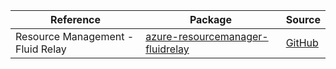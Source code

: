| Reference | Package | Source |
|---|---|---|
|Resource Management - Fluid Relay|[azure-resourcemanager-fluidrelay](https://repo1.maven.org/maven2/com/azure/resourcemanager/azure-resourcemanager-fluidrelay)|[GitHub](https://github.com/Azure/azure-sdk-for-java/blob/main/sdk/fluidrelay/azure-resourcemanager-fluidrelay)|
